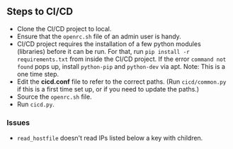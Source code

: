 ## Steps to CI/CD

- Clone the CI/CD project to local.
- Ensure that the `openrc.sh` file of an admin user is handy.
- CI/CD project requires the installation of a few python modules (libraries) before it can be run.
  For that, run `pip install -r requirements.txt` from inside the CI/CD project.
  If the error `command not found` pops up, install `python-pip` and `python-dev` via apt.
  Note: This is a one time step.
- Edit the **cicd.conf** file to refer to the correct paths.
  (Run `cicd/common.py` if this is a first time set up, or if you need to update the paths.)
- Source the `openrc.sh` file.
- Run `cicd.py`.


### Issues
- `read_hostfile` doesn't read IPs listed below a key with children.
